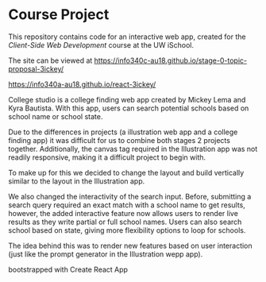 # Course Project

This repository contains code for an interactive web app, created for the _Client-Side Web Development_ course at the UW iSchool.

The site can be viewed at <https://info340c-au18.github.io/stage-0-topic-proposal-3ickey/>

https://info340a-au18.github.io/react-3ickey/

College studio is a college finding web app created by Mickey Lema and Kyra Bautista.
With this app, users can search potential schools based on school name or school state.

Due to the differences in projects (a illustration web app and a college finding app) 
it was difficult for us to combine both stages 2 projects together. 
Additionally, the canvas tag required in the Illustration app was not readily responsive, making it a difficult project to begin with. 

To make up for this we decided to change the layout and build vertically similar to the layout in the Illustration app. 

We also changed the interactivity of the search input. Before, submitting a search query required an exact match with a school name to get results, however, the added interactive feature now allows users to render live results as they write partial or full school names. Users can also search school based on state, giving more flexibility options to loop for schools.

The idea behind this was to render new features based on user interaction (just like the prompt generator in the Illustration wepp app).

bootstrapped with Create React App